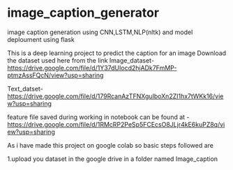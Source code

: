 # image_caption_generator
image caption generation using CNN,LSTM,NLP(nltk) and model deploument using flask


This is a deep learning project to predict the caption for an image 
Download the dataset used here from the link
Image_dataset-https://drive.google.com/file/d/1Y37dUIocd2hjADk7FmMP-ptmzAssFQcN/view?usp=sharing

Text_datset-https://drive.google.com/file/d/179RcanAzTFNXguIboXn2ZI1hx7tWKk16/view?usp=sharing

feature file saved during working in notebook can be found at -https://drive.google.com/file/d/1RMcRP2PeSp5FCEcsO8JLjr4kE6kuPZ8q/view?usp=sharing

As i have made this project on google colab so basic steps followed are

1.upload you dataset in the google drive in a folder named Image_caption

